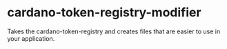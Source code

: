 # cardano-token-registry-modifier
Takes the cardano-token-registry and creates files that are easier to use in your application. 
